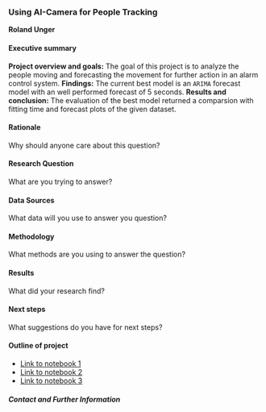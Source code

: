 ### Using AI-Camera for People Tracking

**Roland Unger**

#### Executive summary
**Project overview and goals:** The goal of this project is to analyze the people moving and forecasting the movement for further action in an alarm control system.
**Findings:** The current best model is an `ARIMA` forecast model with an well performed forecast of 5 seconds.
**Results and conclusion:** The evaluation of the best model returned a comparsion with fitting time and forecast plots of the given dataset.

#### Rationale
Why should anyone care about this question?

#### Research Question
What are you trying to answer?

#### Data Sources
What data will you use to answer you question?

#### Methodology
What methods are you using to answer the question?

#### Results
What did your research find?

#### Next steps
What suggestions do you have for next steps?

#### Outline of project

- [Link to notebook 1]()
- [Link to notebook 2]()
- [Link to notebook 3]()


##### Contact and Further Information